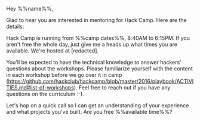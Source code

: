 Hey %%name%%,

Glad to hear you are interested in mentoring for Hack Camp. Here are the details:

Hack Camp is running from %%camp dates%%, 8:40AM to 6:15PM. If you aren't free the whole day, just give me a heads up what times you are available. We're hosted at [redacted].

You'll be expected to have the technical knowledge to answer hackers' questions about the workshops. Please familiarize yourself with the content in each workshop before we go over it in camp (https://github.com/hackclub/hackcamp/blob/master/2016/playbook/ACTIVITIES.md#list-of-workshops). Feel free to reach out if you have any questions on the curriculum :-).

Let's hop on a quick call so I can get an understanding of your experience and what projects you've built. Are you free %%available time%%?
